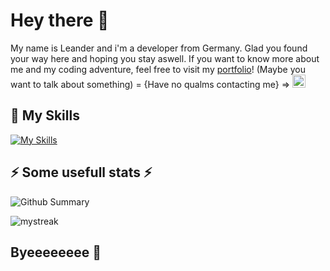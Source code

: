 <h1>Hey there 🤔</h1>

My name is Leander and i'm a developer from Germany. 
Glad you found your way here and hoping you stay aswell. 
If you want to know more about me and my coding adventure, feel free to visit my [portfolio](https://shyquu.github.io/portfolio)!
(Maybe you want to talk about something) = {Have no qualms contacting me} ⇒ 
<a href="https://discord.com/users/493495931375714304">
  <img src="https://cdn-icons-png.flaticon.com/512/5968/5968756.png" alt="Discord | koo#3193 (493495931375714304)" width="21px"/>
</a>


<h2>🔭 My Skills</h2>

[![My Skills](https://skillicons.dev/icons?i=idea,java,js,ts,tailwind,css,html,mysql,sqlite,vite,discord,photoshop,premiere)](https://skillicons.dev)

<h2>⚡ Some usefull stats ⚡</h2>

<!--![Snake animation](https://github.com/madushadhanushka/github-readme/blob/output/github-contribution-snake.svg)-->

![Github Summary](https://github-profile-summary-cards.vercel.app/api/cards/profile-details?username=Shyquu&theme=tokyonight)

<img src="https://github-readme-streak-stats.herokuapp.com/?user=Shyquu&theme=tokyonight" alt="mystreak"/>

<h2>Byeeeeeeee 💬</h2>

<!--**Shyquu/Shyquu** is a ✨ _special_ ✨ repository because its `README.md` (this file) appears on your GitHub profile.

Here are some ideas to get you started:

- 🔭 I’m currently working on ...
- 🌱 I’m currently learning ...
- 👯 I’m looking to collaborate on ...
- 🤔 I’m looking for help with ...
- 💬 Ask me about ...
- 📫 How to reach me: ...
- 😄 Pronouns: ...
- ⚡ Fun fact: ...
-->
